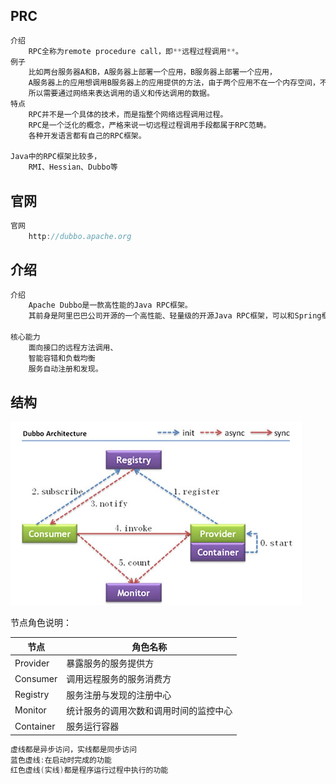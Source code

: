 ## PRC

```java
介绍
	RPC全称为remote procedure call，即**远程过程调用**。
例子    
    比如两台服务器A和B，A服务器上部署一个应用，B服务器上部署一个应用，
    A服务器上的应用想调用B服务器上的应用提供的方法，由于两个应用不在一个内存空间，不能直接调用，
    所以需要通过网络来表达调用的语义和传达调用的数据。
特点
	RPC并不是一个具体的技术，而是指整个网络远程调用过程。
    RPC是一个泛化的概念，严格来说一切远程过程调用手段都属于RPC范畴。
    各种开发语言都有自己的RPC框架。
    
Java中的RPC框架比较多，
    RMI、Hessian、Dubbo等
```

## 官网

```java
官网
    http://dubbo.apache.org
```



## 介绍

```java
介绍
    Apache Dubbo是一款高性能的Java RPC框架。
    其前身是阿里巴巴公司开源的一个高性能、轻量级的开源Java RPC框架，可以和Spring框架无缝集成

核心能力
    面向接口的远程方法调用、
    智能容错和负载均衡
    服务自动注册和发现。
```

## 结构

![image-20210322215139809](../image-20210322215139809.png)

节点角色说明：

| 节点      | 角色名称                               |
| --------- | -------------------------------------- |
| Provider  | 暴露服务的服务提供方                   |
| Consumer  | 调用远程服务的服务消费方               |
| Registry  | 服务注册与发现的注册中心               |
| Monitor   | 统计服务的调用次数和调用时间的监控中心 |
| Container | 服务运行容器                           |

```java
虚线都是异步访问，实线都是同步访问
蓝色虚线:在启动时完成的功能
红色虚线(实线)都是程序运行过程中执行的功能
```

